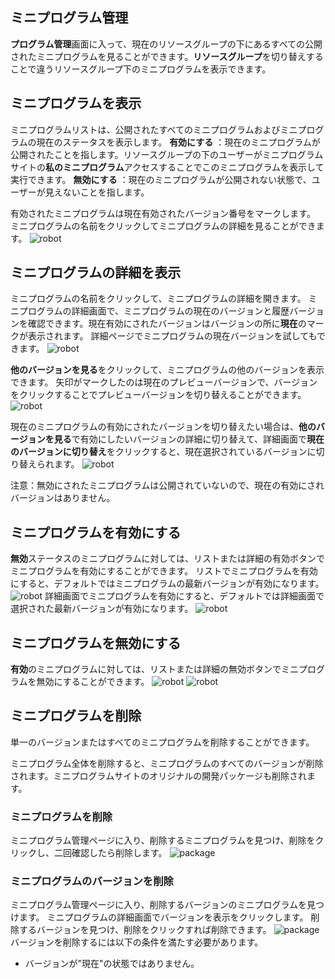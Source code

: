 ## ミニプログラム管理
**プログラム管理**画面に入って、現在のリソースグループの下にあるすべての公開されたミニプログラムを見ることができます。**リソースグループ**を切り替えすることで違うリソースグループ下のミニプログラムを表示できます。

## ミニプログラムを表示

ミニプログラムリストは、公開されたすべてのミニプログラムおよびミニプログラムの現在のステータスを表示します。
**有効にする** ：現在のミニプログラムが公開されたことを指します。リソースグループの下のユーザーがミニプログラムサイトの**私のミニプログラム**アクセスすることでこのミニプログラムを表示して実行できます。
**無効にする** ：現在のミニプログラムが公開されない状態で、ユーザーが見えないことを指します。

有効されたミニプログラムは現在有効されたバージョン番号をマークします。
ミニプログラムの名前をクリックしてミニプログラムの詳細を見ることができます。
![robot](https://docimages.blob.core.chinacloudapi.cn/images/Kris/AppsV2/manageapps.png)

## ミニプログラムの詳細を表示
ミニプログラムの名前をクリックして、ミニプログラムの詳細を開きます。
ミニプログラムの詳細画面で、ミニプログラムの現在のバージョンと履歴バージョンを確認できます。現在有効にされたバージョンはバージョンの所に**現在**のマークが表示されます。
詳細ページでミニプログラムの現在バージョンを試してもできます。
![robot](https://docimages.blob.core.chinacloudapi.cn/images/Kris/AppsV2/appsdetail.png)

**他のバージョンを見る**をクリックして、ミニプログラムの他のバージョンを表示できます。
矢印がマークしたのは現在のプレビューバージョンで、バージョンをクリックすることでプレビューバージョンを切り替えることができます。
![robot](https://docimages.blob.core.chinacloudapi.cn/images/Kris/AppsV2/appsdetail2.png)

現在のミニプログラムの有効にされたバージョンを切り替えたい場合は、**他のバージョンを見る**で有効にしたいバージョンの詳細に切り替えて、詳細画面で**現在のバージョンに切り替え**をクリックすると、現在選択されているバージョンに切り替えられます。
![robot](https://docimages.blob.core.chinacloudapi.cn/images/Kris/AppsV2/appsdetail3.png)

注意：無効にされたミニプログラムは公開されていないので、現在の有効にされバージョンはありません。

## ミニプログラムを有効にする
**無効**ステータスのミニプログラムに対しては、リストまたは詳細の有効ボタンでミニプログラムを有効にすることができます。
リストでミニプログラムを有効にすると、デフォルトではミニプログラムの最新バージョンが有効になります。
![robot](https://docimages.blob.core.chinacloudapi.cn/images/Kris/AppsV2/activeapps1.png)
詳細画面でミニプログラムを有効にすると、デフォルトでは詳細画面で選択された最新バージョンが有効になります。
![robot](https://docimages.blob.core.chinacloudapi.cn/images/Kris/AppsV2/activeapps2.png)

## ミニプログラムを無効にする
**有効**のミニプログラムに対しては、リストまたは詳細の無効ボタンでミニプログラムを無効にすることができます。
![robot](https://docimages.blob.core.chinacloudapi.cn/images/Kris/AppsV2/inactiveapps1.png)
![robot](https://docimages.blob.core.chinacloudapi.cn/images/Kris/AppsV2/inactiveapps2.png)

## ミニプログラムを削除
単一のバージョンまたはすべてのミニプログラムを削除することができます。

ミニプログラム全体を削除すると、ミニプログラムのすべてのバージョンが削除されます。ミニプログラムサイトのオリジナルの開発パッケージも削除されます。

### ミニプログラムを削除
ミニプログラム管理ページに入り、削除するミニプログラムを見つけ、削除をクリックし、二回確認したら削除します。
![package](https://docimages.blob.core.chinacloudapi.cn/images/Kris/AppsV2/deleteApps.png)



### ミニプログラムのバージョンを削除
ミニプログラム管理ページに入り、削除するバージョンのミニプログラムを見つけます。
ミニプログラムの詳細画面でバージョンを表示をクリックします。
削除するバージョンを見つけ、削除をクリックすれば削除できます。
![package](https://docimages.blob.core.chinacloudapi.cn/images/Kris/AppsV2/deleteApps1.png)
バージョンを削除するには以下の条件を満たす必要があります。
 - バージョンが"現在"の状態ではありません。
